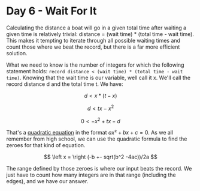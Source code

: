 # Day 6 - Wait For It

Calculating the distance a boat will go in a given total time after waiting a given time is relatively trivial: distance = (wait time) * (total time - wait time). This makes it tempting to iterate through all possible waiting times and count those where we beat the record, but there is a far more efficient solution.

What we need to know is the number of integers for which the following statement holds: `record distance < (wait time) * (total time - wait time)`. Knowing that the wait time is our variable, well call it x. We'll call the record distance d and the total time t. We have:

```math
d \lt x * (t - x)
```
```math
d \lt tx - x^2
```
```math
0 \lt -x^2 + tx - d

```

That's a [quadratic equation](https://en.wikipedia.org/wiki/Quadratic_equation) in the format $ax² + bx + c = 0$. As we all remember from high school, we can use the quadratic formula to find the zeroes for that kind of equation.

$$
\left x = \right (-b +- sqrt(b^2 -4ac))/2a
$$

The range defined by those zeroes is where our input beats the record. We just have to count how many integers are in that range (including the edges), and we have our answer.

